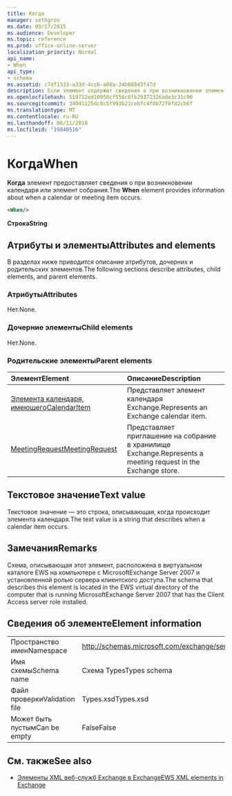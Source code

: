 ```yaml
---
title: Когда
manager: sethgros
ms.date: 09/17/2015
ms.audience: Developer
ms.topic: reference
ms.prod: office-online-server
localization_priority: Normal
api_name:
- When
api_type:
- schema
ms.assetid: c7df1333-a33d-4cc6-a08a-34b68843f47d
description: Если элемент содержит сведения о при возникновении элемента календаря или собрания.
ms.openlocfilehash: 519712ed10958cf556c8fb29372326ade3c31c90
ms.sourcegitcommit: 34041125dc8c5f993b21cebfc4f8b72f0fd2cb6f
ms.translationtype: MT
ms.contentlocale: ru-RU
ms.lasthandoff: 06/11/2018
ms.locfileid: "19840516"
---
```

# <a name="when"></a><span data-ttu-id="6f241-103">Когда</span><span class="sxs-lookup"><span data-stu-id="6f241-103">When</span></span>

<span data-ttu-id="6f241-104">**Когда** элемент предоставляет сведения о при возникновении календаря или элемент собрания.</span><span class="sxs-lookup"><span data-stu-id="6f241-104">The **When** element provides information about when a calendar or meeting item occurs.</span></span> 
  
```xml
<When/>
```

 <span data-ttu-id="6f241-105">**Строка**</span><span class="sxs-lookup"><span data-stu-id="6f241-105">**String**</span></span>
## <a name="attributes-and-elements"></a><span data-ttu-id="6f241-106">Атрибуты и элементы</span><span class="sxs-lookup"><span data-stu-id="6f241-106">Attributes and elements</span></span>

<span data-ttu-id="6f241-107">В разделах ниже приводится описание атрибутов, дочерних и родительских элементов.</span><span class="sxs-lookup"><span data-stu-id="6f241-107">The following sections describe attributes, child elements, and parent elements.</span></span>
  
### <a name="attributes"></a><span data-ttu-id="6f241-108">Атрибуты</span><span class="sxs-lookup"><span data-stu-id="6f241-108">Attributes</span></span>

<span data-ttu-id="6f241-109">Нет.</span><span class="sxs-lookup"><span data-stu-id="6f241-109">None.</span></span>
  
### <a name="child-elements"></a><span data-ttu-id="6f241-110">Дочерние элементы</span><span class="sxs-lookup"><span data-stu-id="6f241-110">Child elements</span></span>

<span data-ttu-id="6f241-111">Нет.</span><span class="sxs-lookup"><span data-stu-id="6f241-111">None.</span></span>
  
### <a name="parent-elements"></a><span data-ttu-id="6f241-112">Родительские элементы</span><span class="sxs-lookup"><span data-stu-id="6f241-112">Parent elements</span></span>

|<span data-ttu-id="6f241-113">**Элемент**</span><span class="sxs-lookup"><span data-stu-id="6f241-113">**Element**</span></span>|<span data-ttu-id="6f241-114">**Описание**</span><span class="sxs-lookup"><span data-stu-id="6f241-114">**Description**</span></span>|
|:-----|:-----|
|[<span data-ttu-id="6f241-115">Элемента календаря, имеющего</span><span class="sxs-lookup"><span data-stu-id="6f241-115">CalendarItem</span></span>](calendaritem.md) <br/> |<span data-ttu-id="6f241-116">Представляет элемент календаря Exchange.</span><span class="sxs-lookup"><span data-stu-id="6f241-116">Represents an Exchange calendar item.</span></span>  <br/> |
|[<span data-ttu-id="6f241-117">MeetingRequest</span><span class="sxs-lookup"><span data-stu-id="6f241-117">MeetingRequest</span></span>](meetingrequest.md) <br/> |<span data-ttu-id="6f241-118">Представляет приглашение на собрание в хранилище Exchange.</span><span class="sxs-lookup"><span data-stu-id="6f241-118">Represents a meeting request in the Exchange store.</span></span>  <br/> |
   
## <a name="text-value"></a><span data-ttu-id="6f241-119">Текстовое значение</span><span class="sxs-lookup"><span data-stu-id="6f241-119">Text value</span></span>

<span data-ttu-id="6f241-120">Текстовое значение — это строка, описывающая, когда происходит элемента календаря.</span><span class="sxs-lookup"><span data-stu-id="6f241-120">The text value is a string that describes when a calendar item occurs.</span></span>
  
## <a name="remarks"></a><span data-ttu-id="6f241-121">Замечания</span><span class="sxs-lookup"><span data-stu-id="6f241-121">Remarks</span></span>

<span data-ttu-id="6f241-122">Схема, описывающая этот элемент, расположена в виртуальном каталоге EWS на компьютере с MicrosoftExchange Server 2007 и установленной ролью сервера клиентского доступа.</span><span class="sxs-lookup"><span data-stu-id="6f241-122">The schema that describes this element is located in the EWS virtual directory of the computer that is running MicrosoftExchange Server 2007 that has the Client Access server role installed.</span></span>
  
## <a name="element-information"></a><span data-ttu-id="6f241-123">Сведения об элементе</span><span class="sxs-lookup"><span data-stu-id="6f241-123">Element information</span></span>

|||
|:-----|:-----|
|<span data-ttu-id="6f241-124">Пространство имен</span><span class="sxs-lookup"><span data-stu-id="6f241-124">Namespace</span></span>  <br/> |http://schemas.microsoft.com/exchange/services/2006/types  <br/> |
|<span data-ttu-id="6f241-125">Имя схемы</span><span class="sxs-lookup"><span data-stu-id="6f241-125">Schema name</span></span>  <br/> |<span data-ttu-id="6f241-126">Схема Types</span><span class="sxs-lookup"><span data-stu-id="6f241-126">Types schema</span></span>  <br/> |
|<span data-ttu-id="6f241-127">Файл проверки</span><span class="sxs-lookup"><span data-stu-id="6f241-127">Validation file</span></span>  <br/> |<span data-ttu-id="6f241-128">Types.xsd</span><span class="sxs-lookup"><span data-stu-id="6f241-128">Types.xsd</span></span>  <br/> |
|<span data-ttu-id="6f241-129">Может быть пустым</span><span class="sxs-lookup"><span data-stu-id="6f241-129">Can be empty</span></span>  <br/> |<span data-ttu-id="6f241-130">False</span><span class="sxs-lookup"><span data-stu-id="6f241-130">False</span></span>  <br/> |
   
## <a name="see-also"></a><span data-ttu-id="6f241-131">См. также</span><span class="sxs-lookup"><span data-stu-id="6f241-131">See also</span></span>



- [<span data-ttu-id="6f241-132">Элементы XML веб-служб Exchange в Exchange</span><span class="sxs-lookup"><span data-stu-id="6f241-132">EWS XML elements in Exchange</span></span>](ews-xml-elements-in-exchange.md)

